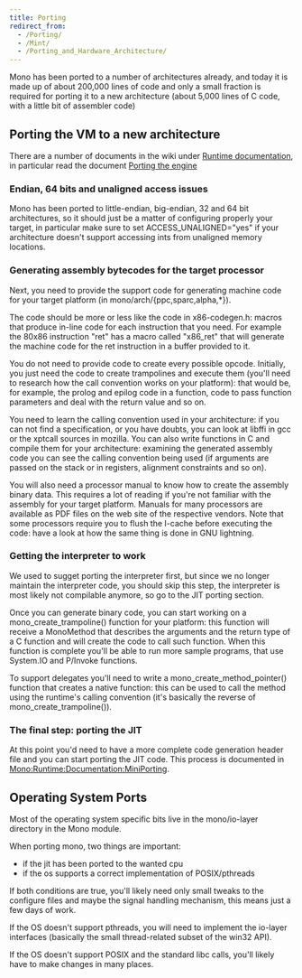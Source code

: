 ```yaml
---
title: Porting
redirect_from:
  - /Porting/
  - /Mint/
  - /Porting_and_Hardware_Architecture/
---
```


Mono has been ported to a number of architectures already, and today it is made up of about 200,000 lines of code and only a small fraction is required for porting it to a new architecture (about 5,000 lines of C code, with a little bit of assembler code)

## Porting the VM to a new architecture

There are a number of documents in the wiki under [Runtime documentation](/docs/advanced/runtime/docs/), in particular read the document [Porting the engine](/docs/advanced/runtime/docs/mini-porting/)

### Endian, 64 bits and unaligned access issues

Mono has been ported to little-endian, big-endian, 32 and 64 bit architectures, so it should just be a matter of configuring properly your target, in particular make sure to set ACCESS_UNALIGNED="yes" if your architecture doesn't support accessing ints from unaligned memory locations.

### Generating assembly bytecodes for the target processor

Next, you need to provide the support code for generating machine code for your target platform (in mono/arch/{ppc,sparc,alpha,\*}).

The code should be more or less like the code in x86-codegen.h: macros that produce in-line code for each instruction that you need. For example the 80x86 instruction "ret" has a macro called "x86_ret" that will generate the machine code for the ret instruction in a buffer provided to it.

You do not need to provide code to create every possible opcode. Initially, you just need the code to create trampolines and execute them (you'll need to research how the call convention works on your platform): that would be, for example, the prolog and epilog code in a function, code to pass function parameters and deal with the return value and so on.

You need to learn the calling convention used in your architecture: if you can not find a specification, or you have doubts, you can look at libffi in gcc or the xptcall sources in mozilla. You can also write functions in C and compile them for your architecture: examining the generated assembly code you can see the calling convention being used (if arguments are passed on the stack or in registers, alignment constraints and so on).

You will also need a processor manual to know how to create the assembly binary data. This requires a lot of reading if you're not familiar with the assembly for your target platform. Manuals for many processors are available as PDF files on the web site of the respective vendors. Note that some processors require you to flush the I-cache before executing the code: have a look at how the same thing is done in GNU lightning.

### Getting the interpreter to work

We used to sugget porting the interpreter first, but since we no longer maintain the interpreter code, you should skip this step, the interpreter is most likely not compilable anymore, so go to the JIT porting section.

Once you can generate binary code, you can start working on a mono_create_trampoline() function for your platform: this function will receive a MonoMethod that describes the arguments and the return type of a C function and will create the code to call such function. When this function is complete you'll be able to run more sample programs, that use System.IO and P/Invoke functions.

To support delegates you'll need to write a mono_create_method_pointer() function that creates a native function: this can be used to call the method using the runtime's calling convention (it's basically the reverse of mono_create_trampoline()).

### The final step: porting the JIT

At this point you'd need to have a more complete code generation header file and you can start porting the JIT code. This process is documented in [Mono:Runtime:Documentation:MiniPorting](/docs/advanced/runtime/docs/mini-porting/).

## Operating System Ports

Most of the operating system specific bits live in the mono/io-layer directory in the Mono module.

When porting mono, two things are important:

-   if the jit has been ported to the wanted cpu
-   if the os supports a correct implementation of POSIX/pthreads

If both conditions are true, you'll likely need only small tweaks to the configure files and maybe the signal handling mechanism, this means just a few days of work.

If the OS doesn't support pthreads, you will need to implement the io-layer interfaces (basically the small thread-related subset of the win32 API).

If the OS doesn't support POSIX and the standard libc calls, you'll likely have to make changes in many places.
